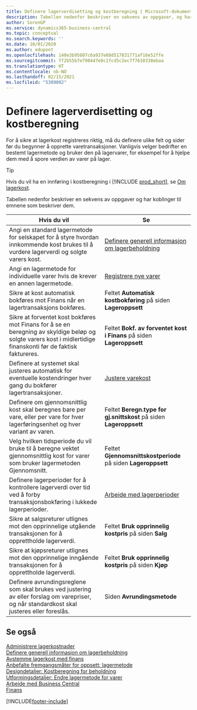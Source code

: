 ```yaml
---
title: Definere lagerverdisetting og kostberegning | Microsoft-dokumentasjon
description: Tabellen nedenfor beskriver en sekvens av oppgaver, og har koblinger til emnene som beskriver dem.
author: SorenGP
ms.service: dynamics365-business-central
ms.topic: conceptual
ms.search.keywords: ''
ms.date: 10/01/2020
ms.author: edupont
ms.openlocfilehash: 140e3b95607c6a937e88d517831771af16e52ffe
ms.sourcegitcommit: ff2b55b7e790447e0c1fcd5c2ec7f7610338ebaa
ms.translationtype: HT
ms.contentlocale: nb-NO
ms.lasthandoff: 02/15/2021
ms.locfileid: "5389002"
---
```

# <a name="setting-up-inventory-valuation-and-costing"></a>Definere lagerverdisetting og kostberegning

For å sikre at lagerkost registreres riktig, må du definere ulike felt og sider før du begynner å opprette varetransaksjoner. Vanligvis velger bedrifter en bestemt lagermetode og bruker den på lagervarer, for eksempel for å hjelpe dem med å spore verdien av varer på lager.  

> [!TIP]
> Hvis du vil ha en innføring i kostberegning i [!INCLUDE [prod_short](includes/prod_short.md)], se [Om lagerkost](finance-learn-about-costing.md).

Tabellen nedenfor beskriver en sekvens av oppgaver og har koblinger til emnene som beskriver dem.

|**Hvis du vil**|**Se**|  
|------------|-------------|
|Angi en standard lagermetode for selskapet for å styre hvordan innkommende kost brukes til å vurdere lagerverdi og solgte varers kost.|[Definere generell informasjon om lagerbeholdning](inventory-how-setup-general.md)|  
|Angi en lagermetode for individuelle varer hvis de krever en annen lagermetode.|[Registrere nye varer](inventory-how-register-new-items.md)|  
|Sikre at kost automatisk bokføres mot Finans når en lagertransaksjons bokføres.|Feltet **Automatisk kostbokføring** på siden **Lageroppsett**|  
|Sikre at forventet kost bokføres mot Finans for å se en beregning av skyldige beløp og solgte varers kost i midlertidige finanskonti før de faktisk faktureres.|Feltet **Bokf. av forventet kost i Finans** på siden **Lageroppsett**|  
|Definere at systemet skal justeres automatisk for eventuelle kostendringer hver gang du bokfører lagertransaksjoner.|[Justere varekost](inventory-how-adjust-item-costs.md)|  
|Definere om gjennomsnittlig kost skal beregnes bare per vare, eller per vare for hver lagerføringsenhet og hver variant av varen.|Feltet **Beregn.type for gj.snittskost** på siden **Lageroppsett**|  
|Velg hvilken tidsperiode du vil bruke til å beregne vektet gjennomsnittlig kost for varer som bruker lagermetoden Gjennomsnitt.|Feltet **Gjennomsnittskostperiode** på siden **Lageroppsett**|  
|Definere lagerperioder for å kontrollere lagerverdi over tid ved å forby transaksjonsbokføring i lukkede lagerperioder.|[Arbeide med lagerperioder](finance-how-to-work-with-inventory-periods.md)|  
|Sikre at salgsreturer utlignes mot den opprinnelige utgående transaksjonen for å opprettholde lagerverdi.|Feltet **Bruk opprinnelig kostpris** på siden **Salg**|  
|Sikre at kjøpsreturer utlignes mot den opprinnelige inngående transaksjonen for å opprettholde lagerverdi.|Feltet **Bruk opprinnelig kostpris** på siden **Kjøp**|
|Definere avrundingsreglene som skal brukes ved justering av eller forslag om varepriser, og når standardkost skal justeres eller foreslås.|Siden **Avrundingsmetode**|  

## <a name="see-also"></a>Se også

[Administrere lagerkostnader](finance-manage-inventory-costs.md)  
[Definere generell informasjon om lagerbeholdning](inventory-how-setup-general.md)  
[Avstemme lagerkost med finans](finance-how-to-post-inventory-costs-to-the-general-ledger.md)  
[Anbefalte fremgangsmåter for oppsett: lagermetode](setup-best-practices-costing-method.md)  
[Designdetaljer: Kostberegning for beholdning](design-details-inventory-costing.md)  
[Utformingsdetaljer: Endre lagermetode for varer](design-details-changing-costing-methods.md)  
[Arbeide med Business Central](ui-work-product.md)  
[Finans](finance.md)  


[!INCLUDE[footer-include](includes/footer-banner.md)]